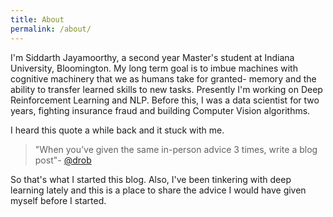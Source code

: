 ```yaml
---
title: About
permalink: /about/
---
```


I'm Siddarth Jayamoorthy, a second year Master's student at Indiana University,
Bloomington. My long term goal is to imbue machines with cognitive machinery
that we as humans take for granted- memory and the ability to transfer learned skills to
new tasks. Presently I'm working on Deep Reinforcement Learning and NLP.  Before
this, I was a data scientist for two years, fighting insurance fraud and
building Computer Vision algorithms.

I heard this quote a while back and it stuck with me.

> "When you’ve given the same in-person advice 3 times, write a blog post"- [@drob](https://twitter.com/drob/status/928447584712253440)

So that's what I started this blog. Also, I've been tinkering with deep
learning lately and this is a place to share the advice I would have given
myself before I started.


